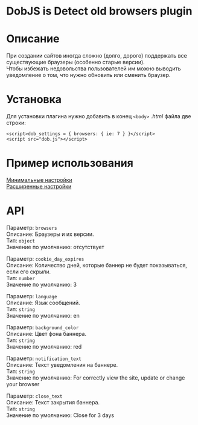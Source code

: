 DobJS is Detect old browsers plugin
===================================

Описание
========
При создании сайтов иногда сложно (долго, дорого) поддержать все существующие браузеры (особенно старые версии).  
Чтобы избежать недовольства пользователей им можно выводить уведомление о том, что нужно обновить или сменить браузер.

Установка
=========
Для установки плагина нужно добавить в конец `<body>` *.html* файла две строки:

    <script>dob_settings = { browsers: { ie: 7 } }</script>
    <script src="dob.js"></script>

Пример использования
====================
[Минимальные настройки](http://tit.github.io/dobjs/examples/minimal.html)  
[Расширенные настройки](http://tit.github.io/dobjs/examples/full.html)  

API
===
Параметр: `browsers`   
Описание: Браузеры и их версии.  
Тип: `object`  
Значение по умолчанию: отсутствует
  
Параметр: `cookie_day_expires`   
Описание: Количество дней, которые баннер не будет показываться, если его скрыли.  
Тип: `number`  
Значение по умолчанию: 3
  
Параметр: `language`  
Описание: Язык сообщений.  
Тип: `string`  
Значение по умолчанию: en  
  
Параметр: `background_color`  
Описание: Цвет фона баннера.  
Тип: `string`  
Значение по умолчанию: red  
  
Параметр: `notification_text`  
Описание: Текст уведомления на баннере.  
Тип: `string`  
Значение по умолчанию: For correctly view the site, update or change your browser  
  
Параметр: `close_text`  
Описание: Текст закрытия баннера.  
Тип: `string`  
Значение по умолчанию: Close for 3 days  
